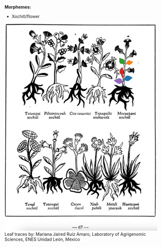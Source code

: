 
**Morphemes:**

- Xochitl/flower

![M_ID119_p067_05_Mocuepani-xochitl.png](assets/M_ID119_p067_05_Mocuepani-xochitl.png)  
Leaf traces by: Mariana Jaired Ruíz Amaro, Laboratory of Agrigenomic Sciences, ENES Unidad León, México  
